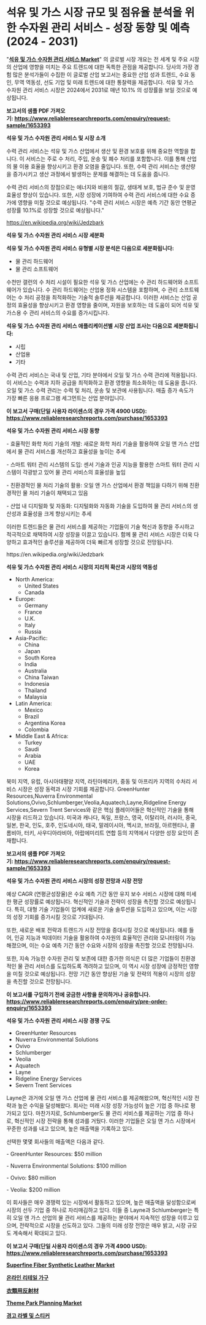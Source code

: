<p><h1>석유 및 가스 시장 규모 및 점유율 분석을 위한 수자원 관리 서비스 - 성장 동향 및 예측 (2024 - 2031)</h1></p><p>"<strong><a href="https://www.reliableresearchreports.com/water-management-services-for-oil-and-gas-r1653393">석유 및 가스 수자원 관리 서비스 Market</a></strong>" 의 글로벌 시장 개요는 전 세계 및 주요 시장의 산업에 영향을 미치는 주요 트렌드에 대한 독특한 관점을 제공합니다. 당사의 가장 경험 많은 분석가들이 수집한 이 글로벌 산업 보고서는 중요한 산업 성과 트렌드, 수요 동인, 무역 역동성, 선도 기업 및 미래 트렌드에 대한 통찰력을 제공합니다. 석유 및 가스 수자원 관리 서비스 시장은 2024에서 2031로 매년 10.1% 의 성장률을 보일 것으로 예상됩니다.</p>
<p><strong>보고서의 샘플 PDF 가져오기:&nbsp;<a href="https://www.reliableresearchreports.com/enquiry/request-sample/1653393">https://www.reliableresearchreports.com/enquiry/request-sample/1653393</a></strong></p>
<p><strong>석유 및 가스 수자원 관리 서비스 및 시장 소개</strong></p>
<p><p>수력 관리 서비스는 석유 및 가스 산업에서 생산 및 환경 보호를 위해 중요한 역할을 합니다. 이 서비스는 주로 수 처리, 주입, 운송 및 폐수 처리를 포함합니다. 이를 통해 산업의 물 이용 효율을 향상시키고 환경 오염을 줄입니다. 또한, 수력 관리 서비스는 생산량을 증가시키고 생산 과정에서 발생하는 문제를 해결하는 데 도움을 줍니다.</p><p>수력 관리 서비스의 장점으로는 에너지와 비용의 절감, 생태계 보호, 법규 준수 및 운영 효율성 향상이 있습니다. 또한, 시장 성장에 기여하여 수력 관리 서비스에 대한 수요 증가에 영향을 미칠 것으로 예상됩니다. "수력 관리 서비스 시장은 예측 기간 동안 연평균 성장률 10.1%로 성장할 것으로 예상됩니다."</p></p>
<p><a href="https://en.wikipedia.org/wiki/Jedzbark">https://en.wikipedia.org/wiki/Jedzbark</a></p>
<p><strong>석유 및 가스 수자원 관리 서비스 시장 세분화</strong></p>
<p><strong>석유 및 가스 수자원 관리 서비스 유형별 시장 분석은 다음으로 세분화됩니다:</strong></p>
<p><ul><li>물 관리 하드웨어</li><li>물 관리 소프트웨어</li></ul></p>
<p><p>수천만 갤런의 수 처리 시설이 필요한 석유 및 가스 산업에는 수 관리 하드웨어와 소프트웨어가 있습니다. 수 관리 하드웨어는 산업용 정화 시스템을 포함하며, 수 관리 소프트웨어는 수 처리 공정을 최적화하는 기술적 솔루션을 제공합니다. 이러한 서비스는 산업 공정의 효율성을 향상시키고 환경 영향을 줄이며, 자원을 보호하는 데 도움이 되어 석유 및 가스용 수 관리 서비스의 수요를 증가시킵니다.</p></p>
<p><strong>석유 및 가스 수자원 관리 서비스 애플리케이션별 시장 산업 조사는 다음으로 세분화됩니다:</strong></p>
<p><ul><li>시립</li><li>산업용</li><li>기타</li></ul></p>
<p><p>수력 관리 서비스는 국내 및 산업, 기타 분야에서 오일 및 가스 수력 관리에 적용됩니다. 이 서비스는 수력과 지하 공급을 최적화하고 환경 영향을 최소화하는 데 도움을 줍니다. 오일 및 가스 수력 관리는 수력 및 처리, 운송 및 보관에 사용됩니다. 매출 증가 속도가 가장 빠른 응용 프로그램 세그먼트는 산업 분야입니다.</p></p>
<p><strong>이 보고서 구매(단일 사용자 라이센스의 경우 가격 4900 USD): <a href="https://www.reliableresearchreports.com/purchase/1653393">https://www.reliableresearchreports.com/purchase/1653393</a></strong></p>
<p><strong>석유 및 가스 수자원 관리 서비스 시장 동향</strong></p>
<p><p>- 효율적인 화학 처리 기술의 개발: 새로운 화학 처리 기술을 활용하여 오일 앤 가스 산업에서 물 관리 서비스를 개선하고 효율성을 높이는 추세</p><p>- 스마트 워터 관리 시스템의 도입: 센서 기술과 인공 지능을 활용한 스마트 워터 관리 시스템이 각광받고 있어 물 관리 서비스의 효율성을 높임</p><p>- 친환경적인 물 처리 기술의 활용: 오일 앤 가스 산업에서 환경 책임을 다하기 위해 친환경적인 물 처리 기술이 채택되고 있음</p><p>- 산업 내 디지털화 및 자동화: 디지털화와 자동화 기술을 도입하여 물 관리 서비스의 생산성과 효율성을 크게 향상시키는 추세</p><p>이러한 트렌드들은 물 관리 서비스를 제공하는 기업들이 기술 혁신과 동향을 주시하고 적극적으로 채택하여 시장 성장을 이끌고 있습니다. 함께 물 관리 서비스 시장은 더욱 다양하고 효과적인 솔루션을 제공하여 더욱 빠르게 성장할 것으로 전망됩니다.</p></p>
<p>https://en.wikipedia.org/wiki/Jedzbark</p>
<p><strong>석유 및 가스 수자원 관리 서비스 시장의 지리적 확산과 시장의 역동성</strong></p>
<p><ul>
    <li>
        North America:
        <ul>
            <li>United States</li>
            <li>Canada</li>
        </ul>
    </li>
    <li>
        Europe:
        <ul>
            <li>Germany</li>
            <li>France</li>
            <li>U.K.</li>
            <li>Italy</li>
            <li>Russia</li>
        </ul>
    </li>
    <li>
        Asia-Pacific:
        <ul>
            <li>China</li>
            <li>Japan</li>
            <li>South Korea</li>
            <li>India</li>
            <li>Australia</li>
            <li>China Taiwan</li>
            <li>Indonesia</li>
            <li>Thailand</li>
            <li>Malaysia</li>
        </ul>
    </li>
    <li>
        Latin America:
        <ul>
            <li>Mexico</li>
            <li>Brazil</li>
            <li>Argentina Korea</li>
            <li>Colombia</li>
        </ul>
    </li>
    <li>
        Middle East & Africa:
        <ul>
            <li>Turkey</li>
            <li>Saudi</li>
            <li>Arabia</li>
            <li>UAE</li>
            <li>Korea</li>
        </ul>
    </li>
    </ul></p>
<p><p>북미 지역, 유럽, 아시아태평양 지역, 라틴아메리카, 중동 및 아프리카 지역의 수처리 서비스 시장은 성장 동력과 시장 기회를 제공합니다. GreenHunter Resources,Nuverra Environmental Solutions,Ovivo,Schlumberger,Veolia,Aquatech,Layne,Ridgeline Energy Services,Severn Trent Services와 같은 핵심 플레이어들은 혁신적인 기술을 통해 시장을 리드하고 있습니다. 미국과 캐나다, 독일, 프랑스, 영국, 이탈리아, 러시아, 중국, 일본, 한국, 인도, 호주, 인도네시아, 태국, 말레이시아, 멕시코, 브라질, 아르헨티나, 콜롬비아, 터키, 사우디아라비아, 아랍에미리트 연합 등의 지역에서 다양한 성장 요인이 존재합니다.</p></p>
<p><strong>보고서의 샘플 PDF 가져오기:&nbsp;<a href="https://www.reliableresearchreports.com/enquiry/request-sample/1653393">https://www.reliableresearchreports.com/enquiry/request-sample/1653393</a></strong></p>
<p><strong>석유 및 가스 수자원 관리 서비스 시장의 성장 전망과 시장 전망</strong></p>
<p><p>예상 CAGR (연평균성장율)은 수요 예측 기간 동안 유지 보수 서비스 시장에 대해 미세한 평균 성장률로 예상됩니다. 혁신적인 기술과 전략이 성장을 촉진할 것으로 예상됩니다. 특히, 대형 기술 기업들이 업계에 새로운 기술 솔루션을 도입하고 있으며, 이는 시장의 성장 기회를 증가시킬 것으로 기대됩니다.</p><p>또한, 새로운 배포 전략과 트렌드가 시장 전망을 증대시킬 것으로 예상됩니다. 예를 들어, 인공 지능과 빅데이터 기술을 활용하여 수자원의 효율적인 관리와 모니터링이 가능해졌으며, 이는 수요 예측 기간 동안 수요와 시장의 성장을 촉진할 것으로 전망됩니다.</p><p>또한, 지속 가능한 수자원 관리 및 보존에 대한 증가한 의식은 더 많은 기업들이 친환경적인 물 관리 서비스를 도입하도록 격려하고 있으며, 이 역시 시장 성장에 긍정적인 영향을 미칠 것으로 예상됩니다. 전망 기간 동안 향상된 기술 및 전략의 적용이 시장의 성장을 촉진할 것으로 전망됩니다.</p></p>
<p><strong>이 보고서를 구입하기 전에 궁금한 사항을 문의하거나 공유합니다. <a href="https://www.reliableresearchreports.com/enquiry/pre-order-enquiry/1653393">https://www.reliableresearchreports.com/enquiry/pre-order-enquiry/1653393</a></strong></p>
<p><strong>석유 및 가스 수자원 관리 서비스 시장 경쟁 구도</strong></p>
<p><ul><li>GreenHunter Resources</li><li>Nuverra Environmental Solutions</li><li>Ovivo</li><li>Schlumberger</li><li>Veolia</li><li>Aquatech</li><li>Layne</li><li>Ridgeline Energy Services</li><li>Severn Trent Services</li></ul></p>
<p><p>Layne은 과거에 오일 앤 가스 산업에 물 관리 서비스를 제공해왔으며, 혁신적인 시장 전략과 높은 수익을 달성해왔다. 회사는 미래 시장 성장 가능성이 높은 기업 중 하나로 평가되고 있다. 마찬가지로, Schlumberger도 물 관리 서비스를 제공하는 기업 중 하나로, 혁신적인 시장 전략을 통해 성과를 거뒀다. 이러한 기업들은 오일 앤 가스 시장에서 꾸준한 성과를 내고 있으며, 높은 매출액을 기록하고 있다.</p><p>선택한 몇몇 회사들의 매출액은 다음과 같다.</p><p>- GreenHunter Resources: $50 million</p><p>- Nuverra Environmental Solutions: $100 million</p><p>- Ovivo: $80 million</p><p>- Veolia: $200 million</p><p>이 회사들은 매우 경쟁력 있는 시장에서 활동하고 있으며, 높은 매출액을 달성함으로써 시장의 선두 기업 중 하나로 자리매김하고 있다. 이들 중 Layne과 Schlumberger는 특히 오일 앤 가스 산업의 물 관리 서비스를 제공하는 분야에서 지속적인 성장을 이루고 있으며, 전략적으로 시장을 선도하고 있다. 그들의 미래 성장 전망은 매우 밝고, 시장 규모도 계속해서 확대되고 있다.</p></p>
<p><strong>이 보고서 구매(단일 사용자 라이센스의 경우 가격 4900 USD): <a href="https://www.reliableresearchreports.com/purchase/1653393">https://www.reliableresearchreports.com/purchase/1653393</a></strong></p>
<p><strong><p><a href="https://www.linkedin.com/pulse/insights-superfine-fiber-synthetic-leather-market-share-competitive-ywvtf?trackingId=jjzLdUV5Tnu%2FQs1I2P3jPA%3D%3D">Superfine Fiber Synthetic Leather Market</a></p><p><a href="https://medium.com/@conradkirrlin76575/%EA%B8%80%EB%A1%9C%EB%B2%8C-%EC%98%A8%EB%9D%BC%EC%9D%B8-%EC%86%8C%EB%A7%A4-%EA%B0%80%EA%B5%AC-%EC%8B%9C%EC%9E%A5-%EA%B8%B0%ED%9A%8C%EC%99%80-2024%EB%85%84%EB%B6%80%ED%84%B0-2031%EB%85%84%EA%B9%8C%EC%A7%80%EC%9D%98-%EC%98%88%EC%B8%A1-ec68afbd6f90">온라인 리테일 가구</a></p><p><a href="https://github.com/roulaayoub-saad/Market-Research-Report-List-3/blob/main/792256173521.md">衣類用反射材</a></p><p><a href="https://www.linkedin.com/pulse/theme-park-planning-market-investigation-industry-evolution-hqulc?trackingId=%2FalzCcUNS5KNYq6sc%2Bv0Rg%3D%3D">Theme Park Planning Market</a></p><p><a href="https://github.com/rcabello548/Market-Research-Report-List-3/blob/main/719415391468.md">경고 라벨 및 스티커</a></p></strong></p>
<p></p>